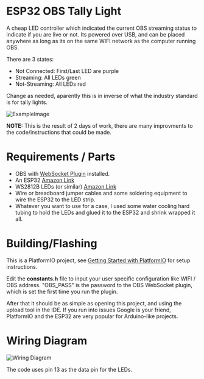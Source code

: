 # ESP32 OBS Tally Light
A cheap LED controller which indicated the current OBS streaming status to indicate if you are live or not. Its powered over USB, and can be placed anywhere as long as its on the same WIFI network as the computer running OBS.

There are 3 states:
* Not Connected: First/Last LED are purple
* Streaming: All LEDs green
* Not-Streaming: All LEDs red

Change as needed, aparently this is in inverse of what the industry standard is for tally lights.

![ExampleImage](https://imgur.com/d9Qt8Ro.jpg)

**NOTE:** This is the result of 2 days of work, there are many improvments to the code/instructions that could be made. 

# Requirements / Parts
* OBS with [WebSocket Plugin](https://github.com/Palakis/obs-websocket) installed.
* An ESP32 [Amazon Link](https://www.amazon.com/HiLetgo-ESP-WROOM-32-Development-Microcontroller-Integrated/dp/B0718T232Z)
* WS2812B LEDs (or similar) [Amazon Link](https://www.amazon.com/BTF-LIGHTING-Flexible-Individually-Addressable-Non-waterproof/dp/B07JBYZRWD)
* Wire or breadboard jumper cables and some soldering equipment to wire the ESP32 to the LED strip.
* Whatever you want to use for a case, I used some water cooling hard tubing to hold the LEDs and glued it to the ESP32 and shrink wrapped it all.

# Building/Flashing
This is a PlatformIO project, see [Getting Started with PlatformIO](https://platformio.org/platformio-ide) for setup instructions.

Edit the **constants.h** file to input your user specific configuration like WIFI / OBS address. "OBS_PASS" is the password to the OBS WebSocket plugin, which is set the first time you run the plugin.

After that it should be as simple as opening this project, and using the upload tool in the IDE. 
If you run into issues Google is your friend, PlatformIO and the ESP32 are very popular for Arduino-like projects.

# Wiring Diagram
![Wiring Diagram](https://imgur.com/C9v290g.png)

The code uses pin 13 as the data pin for the LEDs. 